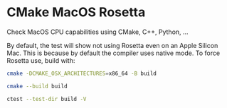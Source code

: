 # CMake MacOS Rosetta

Check MacOS CPU capabilities using CMake, C++, Python, ...

By default, the test will show not using Rosetta even on an Apple Silicon Mac.
This is because by default the compiler uses native mode.
To force Rosetta use, build with:

```sh
cmake -DCMAKE_OSX_ARCHITECTURES=x86_64 -B build

cmake --build build

ctest --test-dir build -V
```
